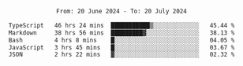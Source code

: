 <div align="center">
<p style="text-align: center;">
<!--START_SECTION:waka-->

```txt
From: 20 June 2024 - To: 20 July 2024

TypeScript   46 hrs 24 mins  ███████████▒░░░░░░░░░░░░░   45.44 %
Markdown     38 hrs 56 mins  █████████▓░░░░░░░░░░░░░░░   38.13 %
Bash         4 hrs 8 mins    █░░░░░░░░░░░░░░░░░░░░░░░░   04.05 %
JavaScript   3 hrs 45 mins   █░░░░░░░░░░░░░░░░░░░░░░░░   03.67 %
JSON         2 hrs 22 mins   ▓░░░░░░░░░░░░░░░░░░░░░░░░   02.32 %
```

<!--END_SECTION:waka-->
</p>
</div>
